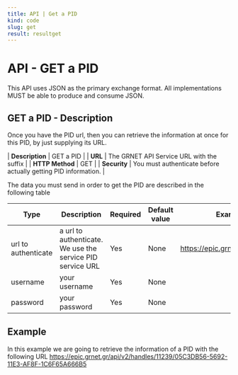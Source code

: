 ```yaml
---
title: API | Get a PID
kind: code
slug: get
result: resultget
---
```


# API - GET a PID

This API uses JSON as the primary exchange format. All implementations MUST be able to produce and consume JSON.

## GET a PID - Description
Once you have the PID url, then you can retrieve the information at once for this PID, by just supplying its URL. 

| **Description** | GET a PID |
| **URL**         | The GRNET API Service URL with the suffix |
| **HTTP Method** | GET                         |
| **Security**    | You must authenticate before actually getting PID information. |

The data you must send in order to get the PID are described in the following table 

Type | Description | Required | Default value | Example value |
------|-------------|----------|---------------|---------------|
url to authenticate | a url to authenticate. We use the service PID service URL | Yes | None |  https://epic.grnet.gr/api/v2/handles/ |
username | your username | Yes |None| |
password | your password | Yes |None| |

## Example

In this example we are going to retrieve the information of a PID with the following URL https://epic.grnet.gr/api/v2/handles/11239/05C3DB56-5692-11E3-AF8F-1C6F65A666B5


